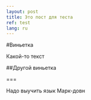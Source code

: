 ```yaml
---
layout: post
title: Это пост для теста 
ref: test
lang: ru
---
```


#Виньетка

Какой-то текст

##Другой виньетка

===

Надо выучить язык Марк-довн
